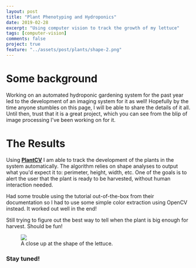 ```yaml
---
layout: post
title: "Plant Phenotyping and Hydroponics"
date: 2019-02-28
excerpt: "Using computer vision to track the growth of my lettuce"
tags: [computer-vision]
comments: false
project: true
feature: "../assets/post/plants/shape-2.png"
---
```


# Some background

Working on an automated hydroponic gardening system for the past year led to the development of an imaging system for it as well! Hopefully by the time anyone stumbles on this page, I will be able to share the details of it all. Until then, trust that it is a great project, which you can see from the blip of image processing I've been working on for it. 

# The Results

Using <a href="https://plantcv.readthedocs.io/en/latest/"><b> PlantCV</b></a> I am able to track the development of the plants in the system automatically. The algorithm relies on shape analyses to output what you'd expect it to: perimeter, height, width, etc. One of the goals is to alert the user that the plant is ready to be harvested, without human interaction needed.

Had some trouble using the tutorial out-of-the-box from their documentation so I had to use some simple color extraction using OpenCV instead. It worked out well in the end! 

Still trying to figure out the best way to tell when the plant is big enough for harvest. Should be fun!

<figure>
	<a href="../assets/post/plants/shape-1"><img src="../assets/post/plants/shape-1"></a>
	<figcaption>A close up at the shape of the lettuce.</figcaption>
</figure>




### Stay tuned!
